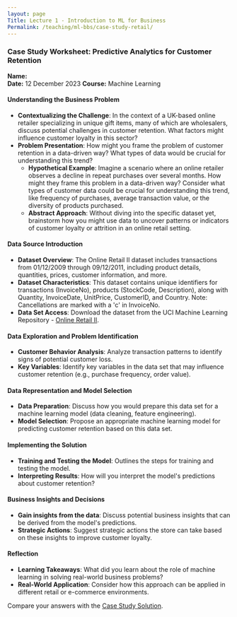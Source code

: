 ```yaml
---
layout: page
Title: Lecture 1 - Introduction to ML for Business
Permalink: /teaching/ml-bbs/case-study-retail/
---
```


### Case Study Worksheet: Predictive Analytics for Customer Retention

**Name:**  
**Date:** 12 December 2023
**Course:** Machine Learning

#### Understanding the Business Problem

- **Contextualizing the Challenge**: In the context of a UK-based online retailer specializing in unique gift items, many of which are wholesalers, discuss potential challenges in customer retention. What factors might influence customer loyalty in this sector?
- **Problem Presentation**: How might you frame the problem of customer retention in a data-driven way? What types of data would be crucial for understanding this trend?
  - **Hypothetical Example**: Imagine a scenario where an online retailer observes a decline in repeat purchases over several months. How might they frame this problem in a data-driven way? Consider what types of customer data could be crucial for understanding this trend, like frequency of purchases, average transaction value, or the diversity of products purchased.
  - **Abstract Approach**: Without diving into the specific dataset yet, brainstorm how you might use data to uncover patterns or indicators of customer loyalty or attrition in an online retail setting.

#### Data Source Introduction

- **Dataset Overview**: The Online Retail II dataset includes transactions from 01/12/2009 through 09/12/2011, including product details, quantities, prices, customer information, and more.
- **Dataset Characteristics**: This dataset contains unique identifiers for transactions (InvoiceNo), products (StockCode, Description), along with Quantity, InvoiceDate, UnitPrice, CustomerID, and Country. Note: Cancellations are marked with a 'c' in InvoiceNo.
- **Data Set Access**: Download the dataset from the UCI Machine Learning Repository - [Online Retail II](https://archive.ics.uci.edu/ml/datasets/Online+Retail+II).

#### Data Exploration and Problem Identification

- **Customer Behavior Analysis**: Analyze transaction patterns to identify signs of potential customer loss.
- **Key Variables**: Identify key variables in the data set that may influence customer retention (e.g., purchase frequency, order value).

#### Data Representation and Model Selection

- **Data Preparation**: Discuss how you would prepare this data set for a machine learning model (data cleaning, feature engineering).
- **Model Selection**: Propose an appropriate machine learning model for predicting customer retention based on this data set.

#### Implementing the Solution

- **Training and Testing the Model**: Outlines the steps for training and testing the model.
- **Interpreting Results**: How will you interpret the model's predictions about customer retention?

#### Business Insights and Decisions

- **Gain insights from the data**: Discuss potential business insights that can be derived from the model's predictions.
- **Strategic Actions**: Suggest strategic actions the store can take based on these insights to improve customer loyalty.

#### Reflection

- **Learning Takeaways**: What did you learn about the role of machine learning in solving real-world business problems?
- **Real-World Application**: Consider how this approach can be applied in different retail or e-commerce environments.

Compare your answers with the [Case Study Solution](case-study-retail-solution).
